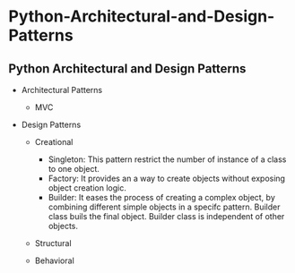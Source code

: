 # Python-Architectural-and-Design-Patterns
## Python Architectural and Design Patterns

- Architectural Patterns
    - MVC

- Design Patterns
    - Creational

        - Singleton: This pattern restrict the number of instance of a class to one object.
        - Factory: It provides an a way to create objects without exposing object creation logic.
        - Builder: It eases the process of creating a complex object, by combining different simple             objects in a specifc pattern. Builder class buils the final object. Builder                 class is independent of other objects.

    - Structural
    - Behavioral